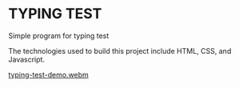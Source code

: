 # TYPING TEST

Simple program for typing test

The technologies used to build this project include HTML, CSS, and Javascript.

[typing-test-demo.webm](https://github.com/rizalyoga/mini-projects-JS/assets/28485636/0c8de398-524d-4698-a692-6daf64ac928b)

